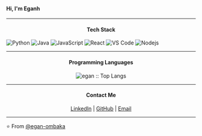 #### Hi, I'm Eganh
---

<h4 align="center">Tech Stack</h4>

![Python](http://img.shields.io/badge/-Python-3776AB?style=flat-square&logo=python&logoColor=ffff4a)
![Java](http://img.shields.io/badge/-Java-007396?style=flat-square&logo=java&logoColor=ffffff)
![JavaScript](https://img.shields.io/badge/-JavaScript-%23F7DF1C?style=flat-square&logo=javascript&logoColor=000000&color=d1b01f)
![React](https://img.shields.io/badge/-React-%23282C34?style=flat-square&logo=react)
![VS Code](http://img.shields.io/badge/-VS%20Code-007ACC?style=flat-square&logo=visual-studio-code&logoColor=ffffff)
![Nodejs](https://img.shields.io/badge/-Nodejs-black?style=flat-square&logo=Node.js&logoColor=00d632)

---

<h4 align="center">Programming Languages</h4>

<p align="center"><img src="https://github-readme-stats.vercel.app/api/top-langs/?username=egan-ombaka&langs_count=9&theme=tokyonight&layout=compact" alt="egan :: Top Langs"/></p>

---

<h4 align="center">Contact Me</h4>

<p align="center">
  <a href="https://www.linkedin.com/in/egan-ombaka/">LinkedIn</a> |
  <a href="https://github.com/egan-ombaka">GitHub</a> |
  <a href="mailto:egan@example.com">Email</a>
</p>

---

⭐️ From [@egan-ombaka](https://github.com/egan-ombaka)